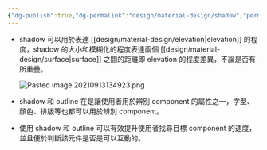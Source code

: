 ```yaml
---
{"dg-publish":true,"dg-permalink":"design/material-design/shadow","permalink":"/design/material-design/shadow/","title":"shadow"}
---
```


- shadow 可以用於表達 [[design/material-design/elevation\|elevation]] 的程度，shadow 的大小和模糊化的程度表達兩個 [[design/material-design/surface\|surface]] 之間的距離即 elevation 的程度差異，不論是否有所重疊。

	![Pasted image 20210913134923.png](https://i.imgur.com/Qc4qOMm.png)

- shadow 和 outline 在是讓使用者用於辨別 component 的屬性之一，字型、顏色、排版等也都可以用於辨別 component。
- 使用 shadow 和 outline 可以有效提升使用者找尋目標 component 的速度，並且便於判斷該元件是否是可以互動的。